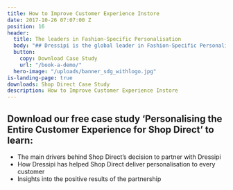 ```yaml
---
title: How to Improve Customer Experience Instore
date: 2017-10-26 07:07:00 Z
position: 16
header:
  title: The leaders in Fashion-Specific Personalisation
  body: "## Dressipi is the global leader in Fashion-Specific Personalisation. We give each customer their own tailored shopping experience online and instore, enabling retailers to match customers with products and experiences to influence buying behaviour at scale."
  button:
    copy: Download Case Study
    url: "/book-a-demo/"
  hero-image: "/uploads/banner_sdg_withlogo.jpg"
is-landing-page: true
downloads: Shop Direct Case Study
description: How to Improve Customer Experience Instore
---
```


## Download our free case study ‘Personalising the Entire Customer Experience for Shop Direct’ to learn:

* The main drivers behind Shop Direct’s decision to partner with Dressipi
* How Dressipi has helped Shop Direct deliver personalisation to every customer
* Insights into the positive results of the partnership